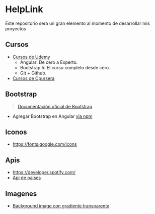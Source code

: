 # HelpLink

Este repositorio sera un gran elemento al momento de desarrollar mis proyectos 

## Cursos
- [Cursos de Udemy](https://www.udemy.com/)
  - Angular: De cero a Experto.
  - Bootstrap 5: El curso completo desde cero.
  - Git + Github.
- [Cursos de Cpursera](https://www.coursera.org/)

## Bootstrap
> [Documentación oficial de Bootstrap](https://getbootstrap.com/)
- Agregar Bootstrap en Angular [via npm](https://fbellod.medium.com/como-integrar-el-framework-bootstrap-en-un-proyecto-angular-a5d53fa79e03) 

## Iconos
- https://fonts.google.com/icons

## Apis
- https://developer.spotify.com/
- [Api de paises](https://restcountries.eu/)

## Imagenes
- [Background image con gradiente transparente](https://stackoverflow.com/questions/5681813/transparent-background-image-with-a-gradient)
